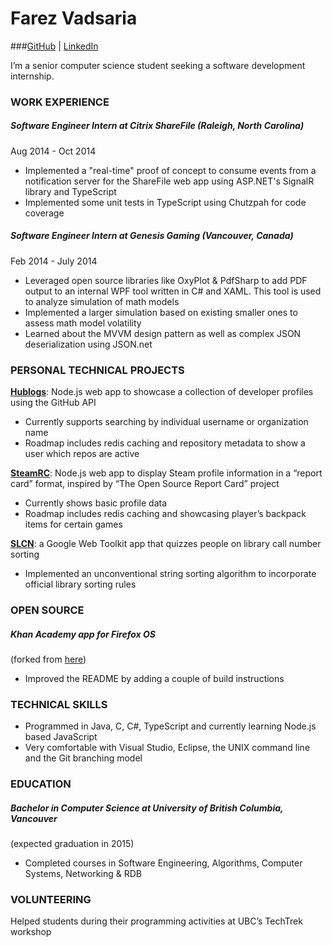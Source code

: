 # Farez Vadsaria				
		
###[GitHub](http://github.com/farezv) | [LinkedIn](http://linkedin.com/in/farezv)
										      
I’m a senior computer science student seeking a software development internship.

### WORK EXPERIENCE

##### Software Engineer Intern at Citrix ShareFile (Raleigh, North Carolina)				
Aug 2014 - Oct 2014

* Implemented a "real-time" proof of concept to consume events from a notification server for the ShareFile web app using ASP.NET's SignalR library and TypeScript
* Implemented some unit tests in TypeScript using Chutzpah for code coverage

##### Software Engineer Intern at Genesis Gaming (Vancouver, Canada)			
Feb 2014 - July 2014

* Leveraged open source libraries like OxyPlot & PdfSharp to add PDF output to an internal WPF tool written in C# and XAML. This tool is used to analyze simulation of math models
* Implemented a larger simulation based on existing smaller ones to assess math model volatility
* Learned about the MVVM design pattern as well as complex JSON deserialization using JSON.net

### PERSONAL TECHNICAL PROJECTS

[**Hublogs**](http://hublogs.farezv.com): Node.js web app to showcase a collection of developer profiles using the GitHub API

* Currently supports searching by individual username or organization name
* Roadmap includes redis caching and repository metadata to show a user which repos are active

[**SteamRC**](http://steamrc.herokuapp.com): Node.js web app to display Steam profile information in a “report card” format, inspired by “The Open Source Report Card” project

* Currently shows basic profile data
* Roadmap includes redis caching and showcasing player’s backpack items for certain games

[**SLCN**](http://sortsomething.appspot.com): a Google Web Toolkit app that quizzes people on library call number sorting

* Implemented an unconventional string sorting algorithm to incorporate official library sorting rules

### OPEN SOURCE
##### Khan Academy app for Firefox OS 
(forked from [here](http://github.com/bbondy/khan-academy-fxos))

* Improved the README by adding a couple of build instructions

### TECHNICAL SKILLS
* Programmed in Java, C, C#, TypeScript and currently learning Node.js based JavaScript
* Very comfortable with Visual Studio, Eclipse, the UNIX command line and the Git branching model

### EDUCATION
##### Bachelor in Computer Science at University of British Columbia, Vancouver 
(expected graduation in 2015)

* Completed courses in Software Engineering, Algorithms, Computer Systems, Networking & RDB

### VOLUNTEERING
Helped students during their programming activities at UBC’s TechTrek workshop
